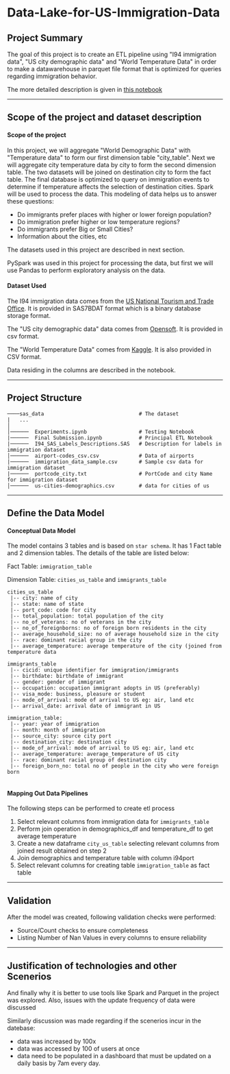 # Data-Lake-for-US-Immigration-Data

## Project Summary
The goal of this project is to create an ETL pipeline using "I94 immigration data", "US city demographic data" and "World Temperature Data" in order to make a datawarehouse in parquet file format that is optimized for queries regarding immigration behavior.

The more detailed description is given in [this notebook](https://github.com/iSagarDhungel/Data-Lake-for-US-Immigration-Data/blob/master/Final%20Submission.ipynb)

---

## Scope of the project and dataset description

#### Scope of the project
In this project, we will aggregate "World Demographic Data" with "Temperature data" to form our first dimension table "city_table". Next we will aggregate city temperature data by city to form the second dimension table. The two datasets will be joined on destination city to form the fact table. The final database is optimized to query on immigration events to determine if temperature affects the selection of destination cities. Spark will be used to process the data.
This modeling of data helps us to answer these questions:
* Do immigrants prefer places with higher or lower foreign population?
* Do immigration prefer higher or low temperature regions?
* Do immigrants prefer Big or Small Cities?
* Information about the cities, etc

The datasets used in this project are described in next section.

PySpark was used in this project for processing the data, but first we will use Pandas to perform exploratory analysis on the data. 

#### Dataset Used 
The I94 immigration data comes from the [US National Tourism and Trade Office](https://travel.trade.gov/research/reports/i94/historical/2016.html). It is provided in SAS7BDAT format which is a binary database storage format.

The "US city demographic data" data comes from [Opensoft](https://public.opendatasoft.com/explore/dataset/us-cities-demographics/export/). It is provided in csv format.

The "World Temperature Data" comes from [Kaggle](https://www.kaggle.com/berkeleyearth/climate-change-earth-surface-temperature-data). It is also provided in CSV format. 

Data residing in the columns are described in the notebook.

---
## Project Structure
```
────sas_data                               # The dataset
|   ...
│   
│──────  Experiments.ipynb                 # Testing Notebook
|──────  Final Submission.ipynb            # Principal ETL Notebook
|──────  I94_SAS_Labels_Descriptions.SAS   # Description for labels in immigration dataset
│──────  airport-codes_csv.csv             # Data of airports
|──────  immigration_data_sample.csv       # Sample csv data for immigration dataset
|──────  portcode_city.txt                 # PortCode and city Name for immigration dataset
│──────  us-cities-demographics.csv        # data for cities of us

```

---
## Define the Data Model
#### Conceptual Data Model
The model contains 3 tables and is based on `star schema`. It has 1 Fact table and 2 dimension tables. The details of the table are listed below:

Fact Table: `immigration_table`

Dimension Table: `cities_us_table` and `immigrants_table`

~~~~
cities_us_table
 |-- city: name of city
 |-- state: name of state
 |-- port_code: code for city
 |-- total_population: total population of the city
 |-- no_of_veterans: no of veterans in the city
 |-- no_of_foreignborns: no of foreign born residents in the city
 |-- average_household_size: no of average household size in the city
 |-- race: dominant racial group in the city 
 |-- average_temperature: average temperature of the city (joined from temperature data
~~~~

~~~~
immigrants_table
 |-- cicid: unique identifier for immigration/immigrants
 |-- birthdate: birthdate of immigrant
 |-- gender: gender of immigrant
 |-- occupation: occupation immigrant adopts in US (preferably)
 |-- visa_mode: business, pleasure or student
 |-- mode_of_arrival: mode of arrival to US eg: air, land etc
 |-- arrival_date: arrival date of immigrant in US
~~~~

~~~~
immigration_table:
 |-- year: year of immigration
 |-- month: month of immigration
 |-- source_city: source city port
 |-- destination_city: destination city
 |-- mode_of_arrival: mode of arrival to US eg: air, land etc
 |-- average_temperature: average_temperature of US city
 |-- race: dominant racial group of destination city
 |-- foreign_born_no: total no of people in the city who were foreign born
 
~~~~

#### Mapping Out Data Pipelines
The following steps can be performed to create etl process
1. Select relevant columns from immigration data for `immigrants_table`
2. Perform join operation in demographics_df and temperature_df to get average temperature
3. Create a new dataframe `city_us_table` selecting relevant columns from joined result obtained on step 2
4. Join demographics and temperature table with column i94port
5. Select relevant columns for creating table `immigration_table` as fact table

---
## Validation
After the model was created, following validation checks were performed:
 * Source/Count checks to ensure completeness
 * Listing Number of Nan Values in every columns to ensure reliability

---
## Justification of technologies and other Scenerios
And finally why it is better to use tools like Spark and Parquet in the project was explored. Also, issues with the update frequency of data were discussed

Similarly discussion was made regarding if the scenerios incur in the datebase:
* data was increased by 100x
* data was accessed by 100 of users at once
* data need to be populated in a dashboard that must be updated on a daily basis by 7am every day.

